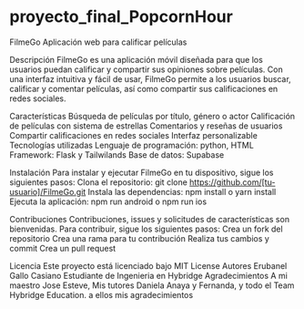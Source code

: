 # proyecto_final_PopcornHour

FilmeGo
Aplicación web para calificar películas

Descripción
FilmeGo es una aplicación móvil diseñada para que los usuarios puedan calificar y compartir sus opiniones sobre películas. Con una interfaz intuitiva y fácil de usar, FilmeGo permite a los usuarios buscar, calificar y comentar películas, así como compartir sus calificaciones en redes sociales.

Características
Búsqueda de películas por título, género o actor
Calificación de películas con sistema de estrellas
Comentarios y reseñas de usuarios
Compartir calificaciones en redes sociales
Interfaz personalizable
Tecnologías utilizadas
Lenguaje de programación: python, HTML
Framework: Flask y Tailwilands
Base de datos: Supabase

Instalación
Para instalar y ejecutar FilmeGo en tu dispositivo, sigue los siguientes pasos:
Clona el repositorio: git clone https://github.com/[tu-usuario]/FilmeGo.git
Instala las dependencias: npm install o yarn install
Ejecuta la aplicación: npm run android o npm run ios

Contribuciones
Contribuciones, issues y solicitudes de características son bienvenidas. Para contribuir, sigue los siguientes pasos:
Crea un fork del repositorio
Crea una rama para tu contribución
Realiza tus cambios y commit
Crea un pull request

Licencia
Este proyecto está licenciado bajo MIT License
Autores
Erubanel Gallo Casiano
Estudiante de Ingenieria en Hybridge 
Agradecimientos
A mi maestro Jose Esteve, Mis tutores Daniela Anaya y Fernanda, y todo el Team Hybridge Education. a ellos mis agradecimientos 
